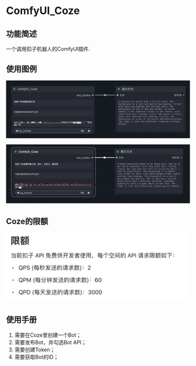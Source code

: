 # ComfyUI_Coze

## 功能简述

一个调用扣子机器人的ComfyUI插件.

## 使用图例

![img.png](image%2Fimg.png)

![img_1.png](image%2Fimg_1.png)

## Coze的限额

![img_2.png](image%2Fimg_2.png)

## 使用手册

1. 需要在Coze里创建一个Bot；
2. 需要发布Bot，并勾选Bot API；
3. 需要创建Token；
4. 需要获取Bot的ID；